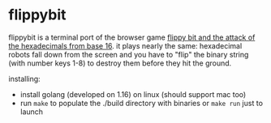 # flippybit

flippybit is a terminal port of the browser game [flippy bit and the attack of the hexadecimals from base 16](https://flippybitandtheattackofthehexadecimalsfrombase16.com/). it plays nearly the same: hexadecimal robots fall down from the screen and you have to "flip" the binary string (with number keys 1-8) to destroy them before they hit the ground.

installing:
- install golang (developed on 1.16) on linux (should support mac too)
- run `make` to populate the ./build directory with binaries or `make run` just to launch
